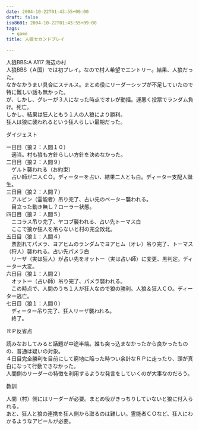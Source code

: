 ```yaml
---
date: 2004-10-22T01:43:55+09:00
draft: false
iso8601: 2004-10-22T01:43:55+09:00
tags:
  - game
title: 人狼セカンドプレイ

---
```


<div class="entry-body">
  <p>人狼BBS:A A117 海辺の村<br />
    人狼BBS（Ａ国）では初プレイ。なので村人希望でエントリー。結果、人狼だった。<br />
    なかなかうまい具合にステルス。まとめ役にリーダーシップが不足していたので特に難しい話も無かった。<br />
    が、しかし、グレーが３人になった時点でオレが動揺。運悪く投票でランダム負け。死亡。<br />
    しかし、結果は狂人ともう１人の人狼により勝利。<br />
    狂人は狼に襲われるという狂人らしい最期だった。</p>

  <p>ダイジェスト</p>

  <p>一日目（狼２：人間１０）<br />
    　適当。村も狼も方針らしい方針を決めなかった。<br />
    二日目（狼２：人間９）<br />
    　ゲルト襲われる（お約束）<br />
    　占い師が二人ＣＯ。ディーターを占い、結果二人とも白。ディーター支配人誕生。<br />
    三日目（狼２：人間７）<br />
    　アルビン（霊能者）吊り完了、占い先のペーター襲われる。<br />
    　目立った動き無し？ローラー状態。<br />
    四日目（狼２：人間５）<br />
    　ニコラス吊り完了、ヤコブ襲われる、占い先トーマス白<br />
    　ここで狼か狂人を吊らないと村の完全敗北。<br />
    五日目（狼１：人間４）<br />
    　票割れてパメラ、ヨアヒムのランダムでヨアヒム（オレ）吊り完了、トーマス（狩人）襲われる。占い先パメラ白<br />
    　リーザ（実は狂人）が占い先をオットー（実は占い師）に変更、黒判定。ディーター大変。<br />
    六日目（狼１：人間２）<br />
    　オットー（占い師）吊り完了、パメラ襲われる。<br />
    　この時点で、人間のうち１人が狂人なので狼の勝利。人狼＆狂人ＣＯ。ディーター逃亡。<br />
    七日目（狼１：人間０）<br />
    　ディーター吊り完了、狂人リーザ襲われる。<br />
    　終了。</p>

  <p>ＲＰ反省点</p>

  <p>読みなおしてみると話題が中途半端。誰も突っ込まなかったから良かったものの、普通は疑いの対象。<br />
    ４日目完全勝利を目前にして窮地に陥った時つい余計なＲＰに走ったり、頭が真白になって行動できなかった。<br />
    人間側のリーダーの特徴を利用するような発言をしていくのが大事なのだろう。</p>

  <p>教訓</p>

  <p>人間（村）側にはリーダーが必要。まとめ役がきっちりしていないと狼に付入られる。<br />
    あと、狂人と狼の連携を狂人側から取るのは難しい。霊能者ＣＯなど、狂人にわかるようなアピールが必要。</p>
</div>

